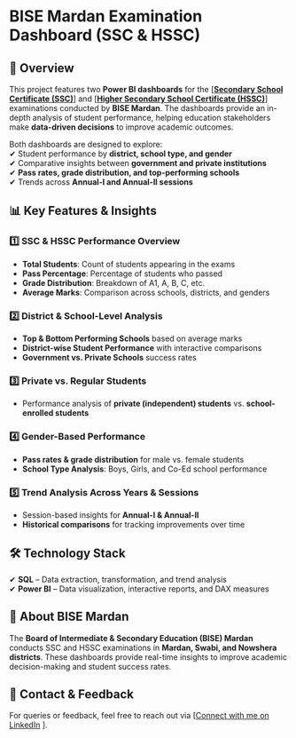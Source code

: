 # **BISE Mardan Examination Dashboard (SSC & HSSC)**

## **📌 Overview**  
This project features two **Power BI dashboards** for the [<a href="https://app.powerbi.com/view?r=eyJrIjoiM2U3MjkyYjYtM2YzMC00ZmVlLTg3YmQtMDkwYjdhZmFiNTY0IiwidCI6IjU3OTJiYTExLTIzNTYtNDMzMy1iZjM5LTk1OWQ0NmZkMDNiOCIsImMiOjF9&pageName=330b84d20b8d6519916b" target="_blank">**Secondary School Certificate (SSC)**</a>] and [<a href="https://app.powerbi.com/view?r=eyJrIjoiNDc1OGM5OGItNjZmYi00YjFlLThjN2MtM2MzYzU3NTAzYTlkIiwidCI6IjU3OTJiYTExLTIzNTYtNDMzMy1iZjM5LTk1OWQ0NmZkMDNiOCIsImMiOjF9&pageName=330b84d20b8d6519916b" target="_blank">**Higher Secondary School Certificate (HSSC)**</a>] examinations conducted by **BISE Mardan**. The dashboards provide an in-depth analysis of student performance, helping education stakeholders make **data-driven decisions** to improve academic outcomes.

Both dashboards are designed to explore:  
✔ Student performance by **district, school type, and gender**  
✔ Comparative insights between **government and private institutions**  
✔ **Pass rates, grade distribution, and top-performing schools**  
✔ Trends across **Annual-I and Annual-II sessions**  

## **📊 Key Features & Insights**  

### **1️⃣ SSC & HSSC Performance Overview**  
- **Total Students**: Count of students appearing in the exams  
- **Pass Percentage**: Percentage of students who passed  
- **Grade Distribution**: Breakdown of A1, A, B, C, etc.  
- **Average Marks**: Comparison across schools, districts, and genders  

### **2️⃣ District & School-Level Analysis**  
- **Top & Bottom Performing Schools** based on average marks  
- **District-wise Student Performance** with interactive comparisons  
- **Government vs. Private Schools** success rates  

### **3️⃣ Private vs. Regular Students**  
- Performance analysis of **private (independent) students** vs. **school-enrolled students**  

### **4️⃣ Gender-Based Performance**  
- **Pass rates & grade distribution** for male vs. female students  
- **School Type Analysis**: Boys, Girls, and Co-Ed school performance  

### **5️⃣ Trend Analysis Across Years & Sessions**  
- Session-based insights for **Annual-I & Annual-II**  
- **Historical comparisons** for tracking improvements over time  

## **🛠️ Technology Stack**  
✔ **SQL** – Data extraction, transformation, and trend analysis  
✔ **Power BI** – Data visualization, interactive reports, and DAX measures 

## **📌 About BISE Mardan**  
The **Board of Intermediate & Secondary Education (BISE) Mardan** conducts SSC and HSSC examinations in **Mardan, Swabi, and Nowshera districts**. These dashboards provide real-time insights to improve academic decision-making and student success rates.  

## **📢 Contact & Feedback**  
For queries or feedback, feel free to reach out via [<a href="https://www.linkedin.com/in/shobbi1994/" target="_blank">Connect with me on LinkedIn</a>
].
